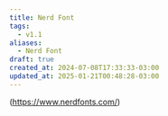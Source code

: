 ```yaml
---
title: Nerd Font
tags:
  - v1.1
aliases:
  - Nerd Font
draft: true
created_at: 2024-07-08T17:33:33-03:00
updated_at: 2025-01-21T00:48:28-03:00
---
```


(https://www.nerdfonts.com/)